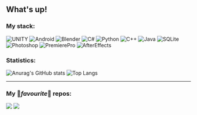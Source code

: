 ## What's up! 

### My stack:

![UNITY](https://img.shields.io/badge/Unity-black?style=for-the-badge&logo=unity&logoColor=white)
![Android](https://img.shields.io/badge/Android-black?style=for-the-badge&logo=android&logoColor=#3DDC84)
![Blender](https://img.shields.io/badge/Blender-black?style=for-the-badge&logo=blender&logoColor=#F5792A)
![C#](https://img.shields.io/badge/CSharp-black?style=for-the-badge&logo=csharp&logoColor=#239120)
![Python](https://img.shields.io/badge/Python-black?style=for-the-badge&logo=python&logoColor=#3776AB)
![C++](https://img.shields.io/badge/C++-black?style=for-the-badge&logo=cplusplus&logoColor=#239120)
![Java](https://img.shields.io/badge/Java-black?style=for-the-badge&logo=Java&logoColor=#007396)
![SQLite](https://img.shields.io/badge/SQLite-black?style=for-the-badge&logo=SQLite&logoColor=#239120)
![Photoshop](https://img.shields.io/badge/Photoshop-black?style=for-the-badge&logo=adobephotoshop&logoColor=#239120)
![PremierePro](https://img.shields.io/badge/PremierePro-black?style=for-the-badge&logo=adobepremierepro&logoColor=#239120)
![AfterEffects](https://img.shields.io/badge/AfterEffects-black?style=for-the-badge&logo=adobeaftereffects&logoColor=#239120)


###  Statistics:
![Anurag's GitHub stats](https://github-readme-stats.vercel.app/api?username=Paccifficul&show_icons=true&theme=tokyonight)
![Top Langs](https://github-readme-stats.vercel.app/api/top-langs/?username=Paccifficul&layout=compact&theme=tokyonight)

---

### My 💞*favourite*💞 repos:

[![](https://github-readme-stats.vercel.app/api/pin/?username=Paccifficul&repo=MyBudget&show_icons=true&theme=tokyonight)](https://github.com/Paccifficul/MyBudget)
[![](https://github-readme-stats.vercel.app/api/pin/?username=Paccifficul&repo=Rental&show_icons=true&theme=tokyonight)](https://github.com/Paccifficul/Rental)
